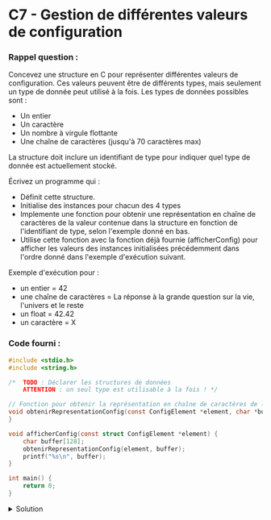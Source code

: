 # C7 - Gestion de différentes valeurs de configuration

### Rappel question :

Concevez une structure en C pour représenter différentes valeurs de configuration. Ces valeurs peuvent être de différents types, mais seulement un type de donnée peut utilisé à la fois. Les types de données possibles sont :

- Un entier
- Un caractère
- Un nombre à virgule flottante
- Une chaîne de caractères (jusqu'à 70 caractères max)

La structure doit inclure un identifiant de type pour indiquer quel type de donnée est actuellement stocké.

Écrivez un programme qui :

- Définit cette structure.
- Initialise des instances pour chacun des 4 types
- Implemente une fonction pour obtenir une représentation en chaîne de caractères de la valeur contenue dans la structure en fonction de l'identifiant de type, selon l'exemple donné en bas.
- Utilise cette fonction avec la fonction déjà fournie (afficherConfig) pour afficher les valeurs des instances initialisées précédemment dans l'ordre donné dans l'exemple d'exécution suivant.

Exemple d'exécution pour :

- un entier = 42
- une chaîne de caractères = La réponse à la grande question sur la vie, l'univers et le reste
- un float = 42.42
- un caractère = X

### Code fourni :
~~~c
#include <stdio.h>
#include <string.h>

/*  TODO : Déclarer les structures de données
    ATTENTION : un seul type est utilisable à la fois ! */

// Fonction pour obtenir la représentation en chaîne de caractères de la configuration
void obtenirRepresentationConfig(const ConfigElement *element, char *buffer) {
}

void afficherConfig(const struct ConfigElement *element) {
    char buffer[128];
    obtenirRepresentationConfig(element, buffer);
    printf("%s\n", buffer);
}

int main() {
    return 0;
}
~~~

<details>
<summary>Solution</summary>

~~~c
#include <stdio.h>
#include <string.h>

/*  TODO : Déclarer les structures de données
    ATTENTION : un seul type est utilisable à la fois ! */
typedef enum ConfigType {
    CONFIG_TYPE_INT,
    CONFIG_TYPE_CHAR,
    CONFIG_TYPE_FLOAT,
    CONFIG_TYPE_STRING
} ConfigType;

typedef struct ConfigElement {
    ConfigType type;
    union {
        int e;
        char c;
        float f;
        char s[70];
    } value;
} ConfigElement;

// Fonction pour obtenir la représentation en chaîne de caractères de la configuration
void obtenirRepresentationConfig(const ConfigElement *element, char *buffer) {
    switch(element->type) {
        case CONFIG_TYPE_INT:
            sprintf(buffer, "Entier: %d", element->value.e);
            break;
        case CONFIG_TYPE_CHAR:
            sprintf(buffer, "Caractère: %c", element->value.c);
            break;
        case CONFIG_TYPE_FLOAT:
            sprintf(buffer, "Flottant: %.2f", element->value.f);
            break;
        case CONFIG_TYPE_STRING:
            sprintf(buffer, "Chaîne: %s", element->value.s);
            break;
        default:
            sprintf(buffer, "Unknown type");
    }
}

void afficherConfig(const struct ConfigElement *element) {
    char buffer[128];
    obtenirRepresentationConfig(element, buffer);
    printf("%s\n", buffer);
}

int main() {
    ConfigElement config1;
    config1.type = CONFIG_TYPE_INT;
    config1.value.e = 42;

    ConfigElement config2;
    config2.type = CONFIG_TYPE_STRING;
    strcpy(config2.value.s, "La réponse à la grande question sur la vie, l'univers et le reste");

    ConfigElement config3;
    config3.type = CONFIG_TYPE_FLOAT;
    config3.value.f = 42.42f;

    ConfigElement config4;
    config4.type = CONFIG_TYPE_CHAR;
    config4.value.e = 'X';

    // Affichage des valeurs
    afficherConfig(&config1);
    afficherConfig(&config2);
    afficherConfig(&config3);
    afficherConfig(&config4);

    return 0;
}
~~~

</details>
